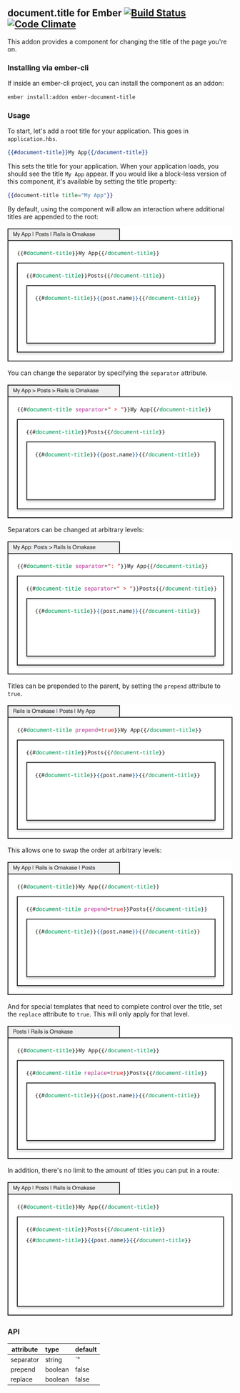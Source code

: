 ## document.title for Ember [![Build Status](https://travis-ci.org/paddle8/ember-document-title.svg)](https://travis-ci.org/paddle8/ember-document-title) [![Code Climate](https://codeclimate.com/github/paddle8/ember-document-title/badges/gpa.svg)](https://codeclimate.com/github/paddle8/ember-document-title)

This addon provides a component for changing the title of the page you're on.


### Installing via ember-cli

If inside an ember-cli project, you can install the component as an addon:

```bash
ember install:addon ember-document-title
```

### Usage

To start, let's add a root title for your application. This goes in `application.hbs`.

```handlebars
{{#document-title}}My App{{/document-title}}
```

This sets the title for your application. When your application loads, you should see the title `My App` appear. If you would like a block-less version of this component, it's available by setting the title property:

```handlebars
{{document-title title="My App"}}
```

By default, using the component will allow an interaction where additional titles are appended to the root:

![Defaults](public/default.jpg)

You can change the separator by specifying the `separator` attribute.

![Custom Separator](public/separator.jpg)

Separators can be changed at arbitrary levels:

![Custom Separator](public/separator-nested.jpg)

Titles can be prepended to the parent, by setting the `prepend` attribute to `true`.

![Prepend](public/prepend.jpg)

This allows one to swap the order at arbitrary levels:

![Nested Prepend](public/prepend-nested.jpg)

And for special templates that need to complete control over the title, set the `replace` attribute to `true`. This will only apply for that level.

![Replace](public/replace.jpg)

In addition, there's no limit to the amount of titles you can put in a route:

![Replace](public/duplicate.jpg)

### API

| attribute | type    | default |
|-----------|:--------|:--------|
| separator | string  | `" | "` |
| prepend   | boolean | false   |
| replace   | boolean | false   |
